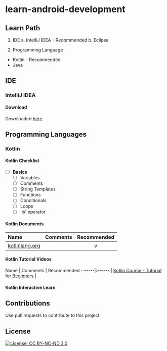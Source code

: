 # learn-android-development

## Learn Path

1. IDE
  a. IntelliJ IDEA - Recommended
  b. Eclipse

2. Programming Language
  * Kotlin - Recommended
  * Java

## IDE

### IntelliJ IDEA

#### Download

Downloaded [here](https://www.jetbrains.com/idea/download)

## Programming Languages

### Kotlin

#### Kotlin Checklist

- [ ] **Basics**
  - [ ] Variables
  - [ ] Comments
  - [ ] String Templates
  - [ ] Functions
  - [ ] Conditionals
  - [ ] Loops
  - [ ] 'is' operator

#### Kotlin Documents

Name | Comments | Recommended
:-------|:------|:------:
[kotlinlang.org](https://kotlinlang.org/docs/reference) | | v

#### Kotlin Tutorial Videos

Name | Comments | Recommended
:------|:------:| 
[Kotlin Course - Tutorial for Beginners](https://www.youtube.com/watch?v=F9UC9DY-vIU) | 

#### Kotlin Interactive Learn

## Contributions

Use pull requests to contribute to this project.

## License

[![License: CC BY-NC-ND 3.0](https://img.shields.io/badge/License-CC%20BY--NC--ND%203.0-lightgrey.svg)](https://creativecommons.org/licenses/by-nc-nd/3.0/)

